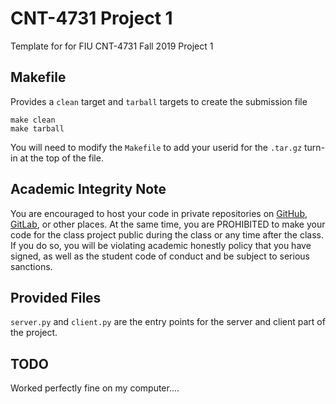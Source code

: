 # CNT-4731 Project 1

Template for for FIU CNT-4731 Fall 2019 Project 1

## Makefile

Provides a `clean` target and `tarball` targets to create the submission file

    make clean
    make tarball

You will need to modify the `Makefile` to add your userid for the `.tar.gz` turn-in at the top of the file.

## Academic Integrity Note

You are encouraged to host your code in private repositories on [GitHub](https://github.com/), [GitLab](https://gitlab.com), or other places.  At the same time, you are PROHIBITED to make your code for the class project public during the class or any time after the class.  If you do so, you will be violating academic honestly policy that you have signed, as well as the student code of conduct and be subject to serious sanctions.

## Provided Files

`server.py` and `client.py` are the entry points for the server and client part of the project.

## TODO
Worked perfectly fine on my computer....

